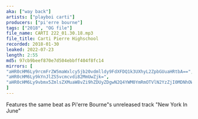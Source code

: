 ```yaml
---
aka: ["way back"]
artists: ["playboi carti"]
producers: ["pi'erre bourne"]
tags: ["2018", "OG file"]
file_name: CARTI 222_01.30.18.mp3
file_title: Carti Pierre Highschool
recorded: 2018-01-30
leaked: 2022-07-23
length: 2:55
md5: 97cb9beef870e7d504ebbff404f8fc14
mirrors: [
"aHR0cHM6Ly9rcmFrZW5maWxlcy5jb20vdmlldy9FdXFDQ1k3UXhyL2ZpbGUuaHRtbA==",
"aHR0cHM6Ly9kYnJlZS5vcmcvdi82MmUwZjk=",
"aHR0cHM6Ly9vbmx5ZmlsZXMuaW8vZi9hZDUyZDgwN2Q4YWM0YmRmOTVlN2YzZjI0MDNhOWU5MA=="
]
---
```

Features the same beat as Pi'erre Bourne"s unreleased track "New York In June"
